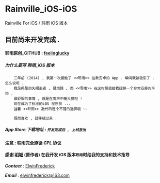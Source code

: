 # Rainville_iOS-iOS
Rainville For iOS /  聆雨 iOS 版本

## 目前尚未开发完成 . 

#### 聆雨原创_GITHUB : [feelinglucky](https://github.com/feelinglucky/Rainville/)

##### 为什么要写 聆雨_iOS 版本

		三年前 (2014) , 我第一次接触了 <<聆雨>> 这款安卓的 App . 瞬间就被吸引了 . 怎么说呢 .
		我是典型的失眠患者 , 易烦躁 , 而 <<聆雨>> 在这时候能给我提供一个非常安静的环境 ,
		最舒服的事情 , 就是在雨声中睡大觉啦 !
		现在成为了标准的iOS 程序员 ... 
		挂着 <<聆雨>> 敲代码是个不错的选择哦 ~~
		
		既然喜欢 , 就移植过来 .

##### App Store 下载地址 : `开发完成后 , 上线放出`

#### 注意 : 聆雨完全遵循 __*GPL*__ 协议

#### 感谢 [明城](lucky@gracecode.com) (原作者) 在我开发 iOS 版本`聆雨`时给我的支持和技术指导 

__*Contact*__ : [ElwinFrederick](elwinfrederick@163.com) 

__*Email*__ : <elwinfrederick@163.com>